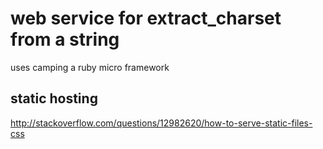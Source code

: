 # web service for extract_charset from a string

uses camping a ruby micro framework 

## static hosting

http://stackoverflow.com/questions/12982620/how-to-serve-static-files-css